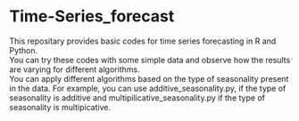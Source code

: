 # Time-Series_forecast
This repositary provides basic codes for time series forecasting in R and Python.<br />
You can try these codes with some simple data and observe how the results are varying for different algorithms.<br />
You can apply different algorithms based on the type of seasonality present in the data. For example, you can use additive_seasonality.py, if the type of seasonality is additive and multipilicative_seasonality.py if the type of seasonality is multipicative. 
